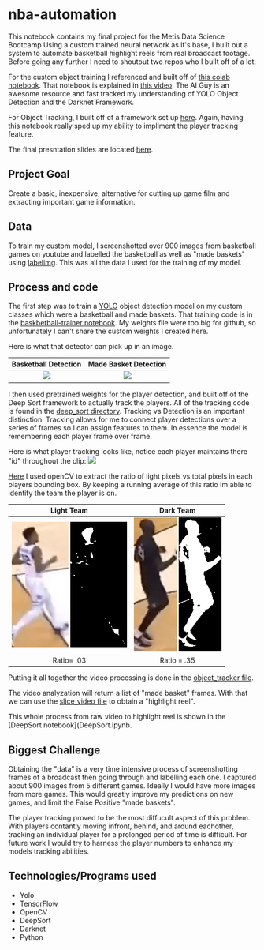 # nba-automation
This notebook contains my final project for the Metis Data Science Bootcamp
Using a custom trained neural network as it's base, I built out a system to automate basketball highlight reels from real broadcast footage. 
Before going any further I need to shoutout two repos who I built off of a lot.

For the custom object training I referenced and built off of [this colab notebook](https://colab.research.google.com/drive/1Mh2HP_Mfxoao6qNFbhfV3u28tG8jAVGk). That notebook is explained in [this video](https://www.youtube.com/watch?v=10joRJt39Ns&feature=emb_logo&ab_channel=TheAIGuy). The AI Guy is an awesome resource and fast tracked my understanding of YOLO Object Detection and the Darknet Framework. 

For Object Tracking, I built off of a framework set up [here](https://github.com/pythonlessons/TensorFlow-2.x-YOLOv3/blob/master/yolov3/utils.py). Again, having this notebook really sped up my ability to impliment the player tracking feature.

The final presntation slides are located [here]().

## Project Goal
Create a basic, inexpensive, alternative for cutting up game film and extracting important game information.

## Data
To train my custom model, I screenshotted over 900 images from basketball games on youtube and labelled the basketball as well as "made baskets" using [labelimg](https://github.com/tzutalin/labelImg). This was all the data I used for the training of my model.

## Process and code

The first step was to train a [YOLO](https://pjreddie.com/darknet/yolo/) object detection model on my custom classes which were a basketball and made baskets. That training code is in the [baskbetball-trainer notebook](baskbetball-trainer.ipynb). My weights file were too big for github, so unfortunately I can't share the custom weights I created here.

Here is what that detector can pick up in an image. 

Basketball Detection       |  Made Basket Detection
:-------------------------:|:-------------------------:
![](IMAGES/example-ball-detection.png)  |  ![](IMAGES/example-made-basket-detection.png)

I then used pretrained weights for the player detection, and built off of the Deep Sort framework to actually track the players. All of the tracking code is found in the [deep_sort directory](./deep_sort). Tracking vs Detection is an important distinction. Tracking allows for me to connect player detections over a series of frames so I can assign features to them. In essence the model is remembering each player frame over frame.

Here is what player tracking looks like, notice each player maintains there "id" throughout the clip:
![](IMAGES/player-tracked.gif)

[Here](deep_sort/color_detect.py) I used openCV to extract the ratio of light pixels vs total pixels in each players bounding box. By keeping a running average of this ratio Im able to identify the team the player is on. 

Light Team                 |  Dark Team
:-------------------------:|:-------------------------:
![](IMAGES/image_white.png) ![](IMAGES/image_white_mask.png) |  ![](IMAGES/image_black.png) ![](IMAGES/image_black_mask.png)
Ratio= .03 | Ratio = .35

Putting it all together the video processing is done in the [object_tracker file](object_tracker.py). 

The video analyzation will return a list of "made basket" frames. With that we can use the [slice_video file](slice_video.py) to obtain a "highlight reel".

This whole process from raw video to highlight reel is shown in the [DeepSort notebook](DeepSort.ipynb. 

## Biggest Challenge

Obtaining the "data" is a very time intensive process of screenshotting frames of a broadcast then going through and labelling each one. I captured about 900 images from 5 different games. Ideally I would have more images from more games. This would greatly improve my predictions on new games, and limit the False Positive "made baskets".

The player tracking proved to be the most diffucult aspect of this problem. With players contantly moving infront, behind, and around eachother, tracking an individual player for a prolonged period of time is difficult. For future work I would try to harness the player numbers to enhance my models tracking abilities.


## Technologies/Programs used
- Yolo
- TensorFlow
- OpenCV
- DeepSort
- Darknet
- Python
